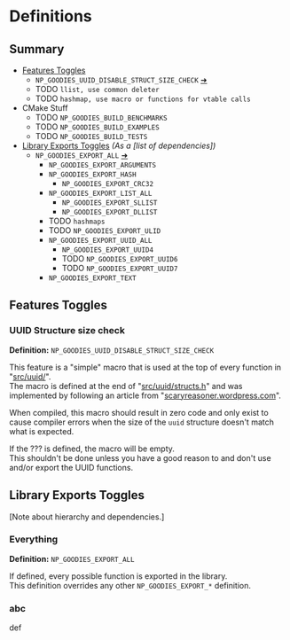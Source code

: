 # Definitions

## Summary
* [Features Toggles](#features-toggles)
  * `NP_GOODIES_UUID_DISABLE_STRUCT_SIZE_CHECK` [➜](#uuid-structure-size-check)
  * TODO `llist, use common deleter`
  * TODO `hashmap, use macro or functions for vtable calls`
* CMake Stuff
  * TODO `NP_GOODIES_BUILD_BENCHMARKS`
  * TODO `NP_GOODIES_BUILD_EXAMPLES`
  * TODO `NP_GOODIES_BUILD_TESTS`
* [Library Exports Toggles](#library-exports-toggles) *(As a [list of dependencies])*
  * `NP_GOODIES_EXPORT_ALL` [➜](#everything)
    * `NP_GOODIES_EXPORT_ARGUMENTS`
    * `NP_GOODIES_EXPORT_HASH`
      * `NP_GOODIES_EXPORT_CRC32`
    * `NP_GOODIES_EXPORT_LIST_ALL`
      * `NP_GOODIES_EXPORT_SLLIST`
      * `NP_GOODIES_EXPORT_DLLIST`
    * TODO `hashmaps`
    * TODO `NP_GOODIES_EXPORT_ULID`
    * `NP_GOODIES_EXPORT_UUID_ALL`
      * `NP_GOODIES_EXPORT_UUID4`
      * TODO `NP_GOODIES_EXPORT_UUID6`
      * TODO `NP_GOODIES_EXPORT_UUID7`
    * `NP_GOODIES_EXPORT_TEXT`


## Features Toggles

### UUID Structure size check
**Definition:** `NP_GOODIES_UUID_DISABLE_STRUCT_SIZE_CHECK`

This feature is a "simple" macro that is used at the top of every function in
"[src/uuid/](src/uuid)".<br>
The macro is defined at the end of "[src/uuid/structs.h](src/uuid/structs.h)" and
was implemented by following an article from
"[scaryreasoner.wordpress.com](https://scaryreasoner.wordpress.com/2009/02/28/checking-sizeof-at-compile-time/)".

When compiled, this macro should result in zero code and only exist to cause
compiler errors when the size of the `uuid` structure doesn't match what is expected.

If the ??? is defined, the macro will be empty.<br>
This shouldn't be done unless you have a good reason to and don't use and/or
export the UUID functions.


## Library Exports Toggles
[Note about hierarchy and dependencies.]

### Everything
**Definition:** `NP_GOODIES_EXPORT_ALL`

If defined, every possible function is exported in the library.<br>
This definition overrides any other `NP_GOODIES_EXPORT_*` definition.

### abc
def

